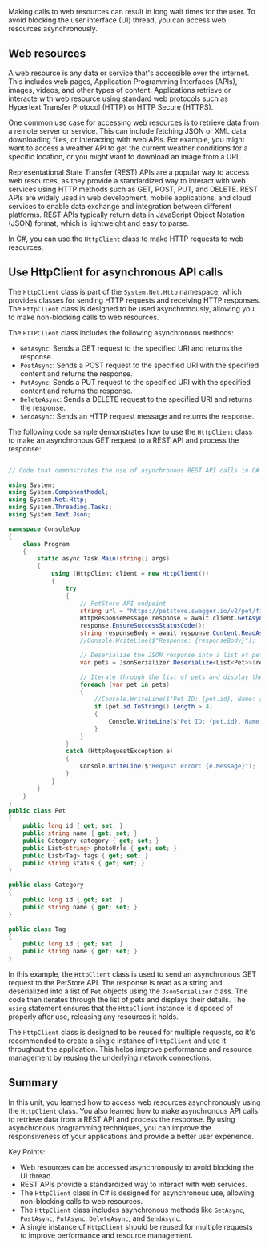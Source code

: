 Making calls to web resources can result in long wait times for the user. To avoid blocking the user interface (UI) thread, you can access web resources asynchronously.

## Web resources

A web resource is any data or service that's accessible over the internet. This includes web pages, Application Programming Interfaces (APIs), images, videos, and other types of content. Applications retrieve or interacte with web resource using standard web protocols such as Hypertext Transfer Protocol (HTTP) or HTTP Secure (HTTPS).

One common use case for accessing web resources is to retrieve data from a remote server or service. This can include fetching JSON or XML data, downloading files, or interacting with web APIs. For example, you might want to access a weather API to get the current weather conditions for a specific location, or you might want to download an image from a URL.

Representational State Transfer (REST) APIs are a popular way to access web resources, as they provide a standardized way to interact with web services using HTTP methods such as GET, POST, PUT, and DELETE. REST APIs are widely used in web development, mobile applications, and cloud services to enable data exchange and integration between different platforms. REST APIs typically return data in JavaScript Object Notation (JSON) format, which is lightweight and easy to parse.

In C#, you can use the `HttpClient` class to make HTTP requests to web resources.

## Use HttpClient for asynchronous API calls

The `HttpClient` class is part of the `System.Net.Http` namespace, which provides classes for sending HTTP requests and receiving HTTP responses. The `HttpClient` class is designed to be used asynchronously, allowing you to make non-blocking calls to web resources.

The `HTTPClient` class includes the following asynchronous methods:

- `GetAsync`: Sends a GET request to the specified URI and returns the response.
- `PostAsync`: Sends a POST request to the specified URI with the specified content and returns the response.
- `PutAsync`: Sends a PUT request to the specified URI with the specified content and returns the response.
- `DeleteAsync`: Sends a DELETE request to the specified URI and returns the response.
- `SendAsync`: Sends an HTTP request message and returns the response.

The following code sample demonstrates how to use the `HttpClient` class to make an asynchronous GET request to a REST API and process the response:

```csharp

// Code that demonstrates the use of asynchronous REST API calls in C#

using System;
using System.ComponentModel;
using System.Net.Http;
using System.Threading.Tasks;
using System.Text.Json;

namespace ConsoleApp
{
    class Program
    {
        static async Task Main(string[] args)
        {
            using (HttpClient client = new HttpClient())
            {
                try
                {
                    // PetStore API endpoint
                    string url = "https://petstore.swagger.io/v2/pet/findByStatus?status=available";
                    HttpResponseMessage response = await client.GetAsync(url);
                    response.EnsureSuccessStatusCode();
                    string responseBody = await response.Content.ReadAsStringAsync();
                    //Console.WriteLine($"Response: {responseBody}");

                    // Deserialize the JSON response into a list of pets
                    var pets = JsonSerializer.Deserialize<List<Pet>>(responseBody);

                    // Iterate through the list of pets and display their details
                    foreach (var pet in pets)
                    {
                        //Console.WriteLine($"Pet ID: {pet.id}, Name: {pet.name}");
                        if (pet.id.ToString().Length > 4)
                        {
                            Console.WriteLine($"Pet ID: {pet.id}, Name: {pet.name}");
                        }
                    }
                }
                catch (HttpRequestException e)
                {
                    Console.WriteLine($"Request error: {e.Message}");
                }
            }
        }
    }
}
public class Pet
{
    public long id { get; set; }
    public string name { get; set; }
    public Category category { get; set; }
    public List<string> photoUrls { get; set; }
    public List<Tag> tags { get; set; }
    public string status { get; set; }
}

public class Category
{
    public long id { get; set; }
    public string name { get; set; }
}

public class Tag
{
    public long id { get; set; }
    public string name { get; set; }
} 

```

In this example, the `HttpClient` class is used to send an asynchronous GET request to the PetStore API. The response is read as a string and deserialized into a list of `Pet` objects using the `JsonSerializer` class. The code then iterates through the list of pets and displays their details. The `using` statement ensures that the `HttpClient` instance is disposed of properly after use, releasing any resources it holds.

The `HttpClient` class is designed to be reused for multiple requests, so it's recommended to create a single instance of `HttpClient` and use it throughout the application. This helps improve performance and resource management by reusing the underlying network connections.

## Summary

In this unit, you learned how to access web resources asynchronously using the `HttpClient` class. You also learned how to make asynchronous API calls to retrieve data from a REST API and process the response. By using asynchronous programming techniques, you can improve the responsiveness of your applications and provide a better user experience.

Key Points:

- Web resources can be accessed asynchronously to avoid blocking the UI thread.
- REST APIs provide a standardized way to interact with web services.
- The `HttpClient` class in C# is designed for asynchronous use, allowing non-blocking calls to web resources.
- The `HttpClient` class includes asynchronous methods like `GetAsync`, `PostAsync`, `PutAsync`, `DeleteAsync`, and `SendAsync`.
- A single instance of `HttpClient` should be reused for multiple requests to improve performance and resource management.
